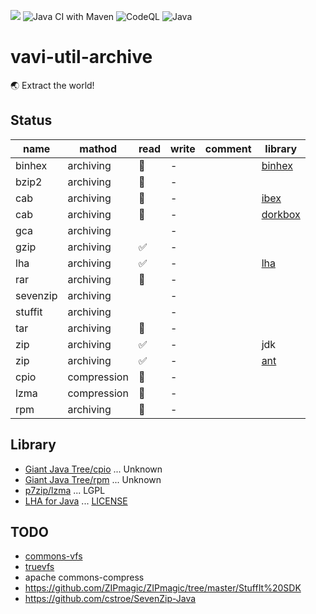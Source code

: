 [![](https://jitpack.io/v/umjammer/vavi-util-archive.svg)](https://jitpack.io/#umjammer/vavi-util-archive)
![Java CI with Maven](https://github.com/umjammer/vavi-util-archive-sandbox/workflows/Java%20CI%20with%20Maven/badge.svg)
![CodeQL](https://github.com/umjammer/vavi-util-archive/workflows/CodeQL/badge.svg)
![Java](https://img.shields.io/badge/Java-8-b07219)

# vavi-util-archive

🌏 Extract the world!

## Status

|name | mathod | read | write | comment | library |
|-----|--------|--------|--------|---------|---------|
|binhex | archiving | 🚧 | - | | [binhex](https://github.com/umjammer/JBinHex) |
|bzip2 | archiving | 🚧 | - | ||
|cab | archiving | 🚧 | - | | [ibex](http://util.ibex.org/src/org/ibex/util/) |
|cab | archiving | 🚧 | - | | [dorkbox](https://github.com/umjammer/CabParser) |
|gca | archiving | | - | ||
|gzip | archiving | ✅ | - | ||
|lha | archiving | ✅ | - | | [lha](https://github.com/umjammer/jlha) |
|rar | archiving | 🚧 | - | ||
|sevenzip | archiving | | - | ||
|stuffit | archiving | | - | ||
|tar | archiving | 🚧 | - | ||
|zip | archiving | ✅ | - | | jdk |
|zip | archiving | ✅ | - | | [ant]() |
|cpio | compression | 🚧 | - | ||
|lzma | compression | 🚧 | - | ||
|rpm | archiving | 🚧 | - | ||

## Library

 * [Giant Java Tree/cpio](https://www.gjt.org/servlets/JCVSlet/list/gjt/org/gjt/archive/cpio) ... Unknown
 * [Giant Java Tree/rpm](https://www.gjt.org/servlets/JCVSlet/list/gjt/org/gjt/archive/rpm) ... Unknown
 * [p7zip/lzma](https://p7zip.sourceforge.net/) ... LGPL
 * [LHA for Java](http://homepage1.nifty.com/dangan/) ... [LICENSE](src/main/java/vavi/util/archive/lha/LISENCE-LHAforJava)

## TODO

 * [commons-vfs](https://commons.apache.org/proper/commons-vfs/)
 * [truevfs](https://github.com/christian-schlichtherle/truevfs)
 * apache commons-compress
 * https://github.com/ZIPmagic/ZIPmagic/tree/master/StuffIt%20SDK
 * https://github.com/cstroe/SevenZip-Java